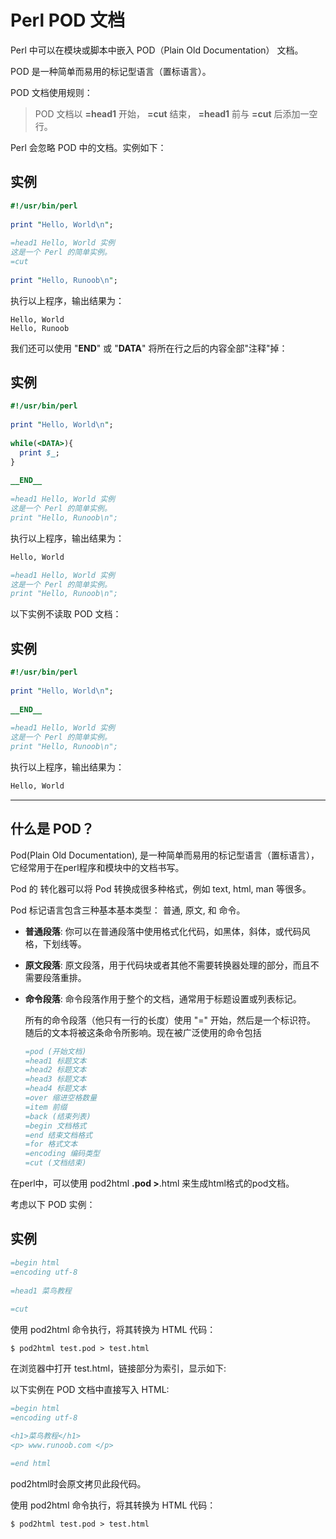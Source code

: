 # Perl POD 文档

Perl 中可以在模块或脚本中嵌入 POD（Plain Old Documentation） 文档。

POD 是一种简单而易用的标记型语言（置标语言）。

POD 文档使用规则：

> POD 文档以 **=head1** 开始， **=cut** 结束， **=head1** 前与 **=cut** 后添加一空行。

Perl 会忽略 POD 中的文档。实例如下：

## 实例

```perl
#!/usr/bin/perl
 
print "Hello, World\n";
 
=head1 Hello, World 实例
这是一个 Perl 的简单实例。
=cut
 
print "Hello, Runoob\n";
```



执行以上程序，输出结果为：

```
Hello, World
Hello, Runoob
```

我们还可以使用 "__END__" 或 "__DATA__" 将所在行之后的内容全部"注释"掉：

## 实例

```perl
#!/usr/bin/perl
 
print "Hello, World\n";
 
while(<DATA>){
  print $_;
}
 
__END__
 
=head1 Hello, World 实例
这是一个 Perl 的简单实例。
print "Hello, Runoob\n";
```



执行以上程序，输出结果为：

```perl
Hello, World

=head1 Hello, World 实例
这是一个 Perl 的简单实例。
print "Hello, Runoob\n";
```

以下实例不读取 POD 文档：

## 实例

```perl
#!/usr/bin/perl
 
print "Hello, World\n";
 
__END__
 
=head1 Hello, World 实例
这是一个 Perl 的简单实例。
print "Hello, Runoob\n";
```



执行以上程序，输出结果为：

```perl
Hello, World
```

------

## 什么是 POD？

Pod(Plain Old Documentation), 是一种简单而易用的标记型语言（置标语言），它经常用于在perl程序和模块中的文档书写。

Pod 的 转化器可以将 Pod 转换成很多种格式，例如 text, html, man 等很多。

Pod 标记语言包含三种基本基本类型： 普通, 原文, 和 命令。

- **普通段落**: 你可以在普通段落中使用格式化代码，如黑体，斜体，或代码风格，下划线等。

- **原文段落**: 原文段落，用于代码块或者其他不需要转换器处理的部分，而且不需要段落重排。

- **命令段落**: 命令段落作用于整个的文档，通常用于标题设置或列表标记。

  所有的命令段落（他只有一行的长度）使用 "=" 开始，然后是一个标识符。 随后的文本将被这条命令所影响。现在被广泛使用的命令包括

  ```perl
  =pod (开始文档)
  =head1 标题文本
  =head2 标题文本
  =head3 标题文本
  =head4 标题文本
  =over 缩进空格数量
  =item 前缀
  =back (结束列表)
  =begin 文档格式
  =end 结束文档格式
  =for 格式文本
  =encoding 编码类型
  =cut (文档结束)
  ```

在perl中，可以使用 pod2html **.pod >**.html 来生成html格式的pod文档。

考虑以下 POD 实例：

## 实例

```perl
=begin html
=encoding utf-8
 
=head1 菜鸟教程
 
=cut
```



使用 pod2html 命令执行，将其转换为 HTML 代码：

```
$ pod2html test.pod > test.html 
```

在浏览器中打开 test.html，链接部分为索引，显示如下:

以下实例在 POD 文档中直接写入 HTML:

```perl
=begin html
=encoding utf-8

<h1>菜鸟教程</h1>
<p> www.runoob.com </p>

=end html
```

pod2html时会原文拷贝此段代码。

使用 pod2html 命令执行，将其转换为 HTML 代码：

```perl
$ pod2html test.pod > test.html 
```

